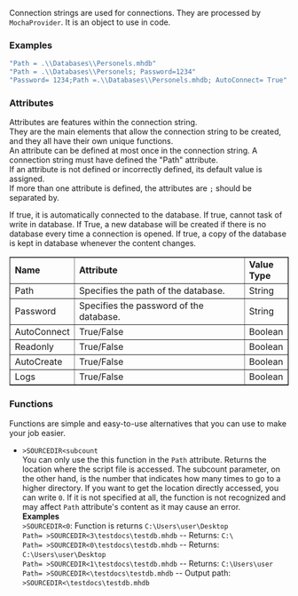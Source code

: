 Connection strings are used for connections. They are processed by ``MochaProvider``.  It is an object to use in code.

### Examples
```C#
"Path = .\\Databases\\Personels.mhdb"
"Path = .\\Databases\\Personels; Password=1234"
"Password= 1234;Path =.\\Databases\\Personels.mhdb; AutoConnect= True"
```

### Attributes
Attributes are features within the connection string.<br>
They are the main elements that allow the connection string to be created, and they all have their own unique functions.<br>
An attribute can be defined at most once in the connection string. A connection string must have defined the "Path" attribute.<br>
If an attribute is not defined or incorrectly defined, its default value is assigned.<br>
If more than one attribute is defined, the attributes are ``;`` should be separated by.
<table border="1">
    <tr>
        <td width="15%"><strong>Name</strong></td>
        <td width="75%"><strong>Attribute</strong></td>
        <td width="20%"><strong>Value Type</strong></td>
    </tr>
    <tr>
        <td>Path</td>
        <td>Specifies the path of the database.</td>
        <td>String</td>
    </tr>
    <tr>
        <td>Password</td>
        <td>Specifies the password of the database.</td>
        <td>String</td>
    </tr>
    <tr>
        <td>AutoConnect</td>
        <td">If true, it is automatically connected to the database.</td>
        <td>True/False</td>
        <td>Boolean</td>
    </tr>
    <tr>
        <td>Readonly</td>
        <td">If true, cannot task of write in database.</td>
        <td>True/False</td>
        <td>Boolean</td>
    </tr>
    <tr>
        <td>AutoCreate</td>
        <td">If True, a new database will be created if there is no database every time a connection is opened.</td>
        <td>True/False</td>
        <td>Boolean</td>
    </tr>
    <tr>
        <td>Logs</td>
        <td">If true, a copy of the database is kept in database whenever the content changes.</td>
        <td>True/False</td>
        <td>Boolean</td>
    </tr>
</table>

### Functions
Functions are simple and easy-to-use alternatives that you can use to make your job easier.<br>

- ```>SOURCEDIR<subcount``` <br>
You can only use the this function in the ``Path`` attribute. Returns the location where the script file is accessed. The subcount parameter, on the other hand, is the number that indicates how many times to go to a higher directory. If you want to get the location directly accessed, you can write ``0``. If it is not specified at all, the function is not recognized and may affect ``Path`` attribute's content as it may cause an error.
<br><b>Examples</b><br>
```>SOURCEDIR<0```: Function is returns ```C:\Users\user\Desktop``` <br>
```Path= >SOURCEDIR<3\testdocs\testdb.mhdb``` -- Returns: ```C:\``` <br>
```Path= >SOURCEDIR<0\testdocs\testdb.mhdb``` -- Returns: ```C:\Users\user\Desktop``` <br>
```Path= >SOURCEDIR<1\testdocs\testdb.mhdb``` -- Returns: ```C:\Users\user``` <br>
```Path= >SOURCEDIR<\testdocs\testdb.mhdb``` -- Output path: ```>SOURCEDIR<\testdocs\testdb.mhdb```
